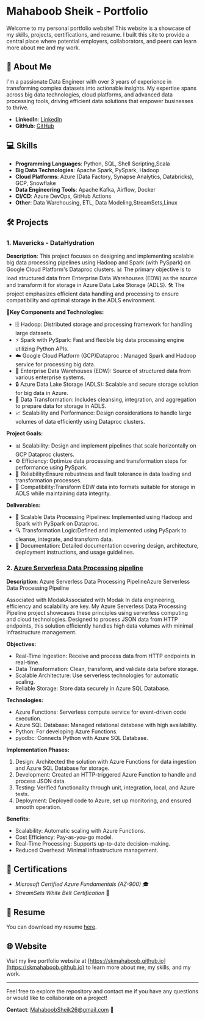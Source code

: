# Mahaboob Sheik - Portfolio

Welcome to my personal portfolio website! This website is a showcase of my skills, projects, certifications, and resume. I built this site to provide a central place where potential employers, collaborators, and peers can learn more about me and my work.

## 🚀 About Me

I'm a passionate Data Engineer  with over 3 years of experience in transforming complex datasets into actionable insights. My expertise spans across big data technologies, cloud platforms, and advanced data processing tools, driving efficient data solutions that empower businesses to thrive.

- **LinkedIn**: [LinkedIn](https://www.linkedin.com/in/mahaboob-sheik)
- **GitHub**: [GitHub](https://github.com/skmahaboob)

## 💻 Skills

- **Programming Languages**: Python, SQL, Shell Scripting,Scala
- **Big Data Technologies**: Apache Spark, PySpark, Hadoop
- **Cloud Platforms**: Azure (Data Factory, Synapse Analytics, Databricks), GCP, Snowflake
- **Data Engineering Tools**: Apache Kafka, Airflow, Docker
- **CI/CD**: Azure DevOps, GitHub Actions
- **Other**: Data Warehousing, ETL, Data Modeling,StreamSets,Linux

## 🛠️ Projects

### 1. Mavericks - DataHydration
**Description**: This project focuses on designing and implementing scalable big data processing pipelines using Hadoop and Spark (with PySpark) on Google Cloud Platform's Dataproc clusters.
📊 The primary objective is to load structured data from Enterprise Data Warehouses (EDW) as the source and transform it for storage in Azure Data Lake Storage (ADLS).
🛠️ The project emphasizes efficient data handling and processing to ensure compatibility and optimal storage in the ADLS environment. 

**💾Key Components and Technologies:**

- 🗄️ Hadoop: Distributed storage and processing framework for handling large datasets.
- ⚡ Spark with PySpark: Fast and flexible big data processing engine utilizing Python APIs.
- ☁️ Google Cloud Platform (GCP)Dataproc : Managed Spark and Hadoop service for processing big data.
- 🏢 Enterprise Data Warehouses (EDW): Source of structured data from various enterprise systems.
- 🔒 Azure Data Lake Storage (ADLS): Scalable and secure storage solution for big data in Azure.
- 🔄 Data Transformation: Includes cleansing, integration, and aggregation to prepare data for storage in ADLS.
- 📈 Scalability and Performance: Design considerations to handle large volumes of data efficiently using Dataproc clusters.

**Project Goals:**
- 📊 Scalability: Design and implement pipelines that scale horizontally on GCP Dataproc clusters.
- ⚙️ Efficiency: Optimize data processing and transformation steps for performance using PySpark.
- 🔧 Reliability:Ensure robustness and fault tolerance in data loading and transformation processes.
- 🔄 Compatibility:Transform EDW data into formats suitable for storage in ADLS while maintaining data integrity.

**Deliverables:**
- 🚀 Scalable Data Processing Pipelines: Implemented using Hadoop and Spark with PySpark on Dataproc.
- 🔍 Transformation Logic:Defined and implemented using PySpark to cleanse, integrate, and transform data.
- 📄 Documentation: Detailed documentation covering design, architecture, deployment instructions, and usage guidelines.

### 2. [Azure Serverless Data Processing pipeline](https://github.com/skmahaboob/Azure-Serverless-Data-Processing-Pipeline)
**Description**: 
Azure Serverless Data Processing PipelineAzure Serverless Data Processing Pipeline

Associated with ModakAssociated with Modak
In data engineering, efficiency and scalability are key. My Azure Serverless Data Processing Pipeline project showcases these principles using serverless computing and cloud technologies. Designed to process JSON data from HTTP endpoints, this solution efficiently handles high data volumes with minimal infrastructure management.

**Objectives:**
- Real-Time Ingestion: Receive and process data from HTTP endpoints in real-time.
- Data Transformation: Clean, transform, and validate data before storage.
- Scalable Architecture: Use serverless technologies for automatic scaling.
- Reliable Storage: Store data securely in Azure SQL Database.

**Technologies:**
- Azure Functions: Serverless compute service for event-driven code execution.
- Azure SQL Database: Managed relational database with high availability.
- Python: For developing Azure Functions.
- pyodbc: Connects Python with Azure SQL Database.

**Implementation Phases:**
1. Design: Architected the solution with Azure Functions for data ingestion and Azure SQL Database for storage.
2. Development: Created an HTTP-triggered Azure Function to handle and process JSON data.
3. Testing: Verified functionality through unit, integration, local, and Azure tests.
4. Deployment: Deployed code to Azure, set up monitoring, and ensured smooth operation.

**Benefits:**
- Scalability: Automatic scaling with Azure Functions.
- Cost Efficiency: Pay-as-you-go model.
- Real-Time Processing: Supports up-to-date decision-making.
- Reduced Overhead: Minimal infrastructure management.



## 📜 Certifications
  - *Microsoft Certified Azure Fundamentals (AZ-900)* 🎓
  - *StreamSets White Belt Certification* 🥋

## 📄 Resume

You can download my resume [here](https://github.com/skmahaboob/skmahaboob.github.io/blob/c650275c735db0385fe5f65fb3938af945e163dc/Mahaboob_Sheik_Data_Engineer.pdf).

## 🌐 Website

Visit my live portfolio website at [https://skmahaboob.github.io](https://skmahaboob.github.io) to learn more about me, my skills, and my work.

---

Feel free to explore the repository and contact me if you have any questions or would like to collaborate on a project!

**Contact**: MahaboobSheik26@gmail.com 📧
```
